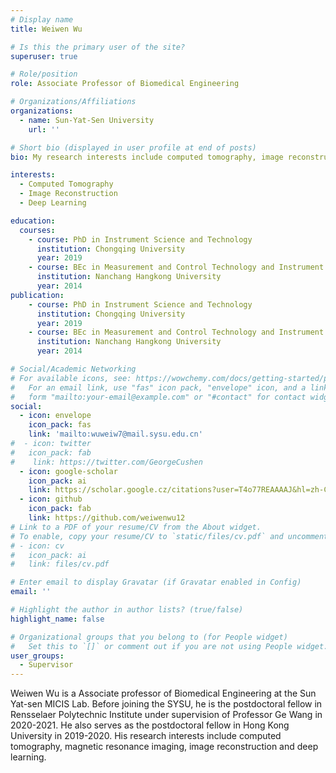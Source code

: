 ```yaml
---
# Display name
title: Weiwen Wu

# Is this the primary user of the site?
superuser: true

# Role/position
role: Associate Professor of Biomedical Engineering

# Organizations/Affiliations
organizations:
  - name: Sun-Yat-Sen University
    url: ''

# Short bio (displayed in user profile at end of posts)
bio: My research interests include computed tomography, image reconstruction and deep learning.

interests:
  - Computed Tomography
  - Image Reconstruction
  - Deep Learning

education:
  courses:
    - course: PhD in Instrument Science and Technology
      institution: Chongqing University
      year: 2019
    - course: BEc in Measurement and Control Technology and Instrument
      institution: Nanchang Hangkong University
      year: 2014
publication:
    - course: PhD in Instrument Science and Technology
      institution: Chongqing University
      year: 2019
    - course: BEc in Measurement and Control Technology and Instrument
      institution: Nanchang Hangkong University
      year: 2014

# Social/Academic Networking
# For available icons, see: https://wowchemy.com/docs/getting-started/page-builder/#icons
#   For an email link, use "fas" icon pack, "envelope" icon, and a link in the
#   form "mailto:your-email@example.com" or "#contact" for contact widget.
social:
  - icon: envelope
    icon_pack: fas
    link: 'mailto:wuweiw7@mail.sysu.edu.cn'
#  - icon: twitter
#   icon_pack: fab
#    link: https://twitter.com/GeorgeCushen
  - icon: google-scholar
    icon_pack: ai
    link: https://scholar.google.cz/citations?user=T4o77REAAAAJ&hl=zh-CN&oi=ao
  - icon: github
    icon_pack: fab
    link: https://github.com/weiwenwu12
# Link to a PDF of your resume/CV from the About widget.
# To enable, copy your resume/CV to `static/files/cv.pdf` and uncomment the lines below.
# - icon: cv
#   icon_pack: ai
#   link: files/cv.pdf

# Enter email to display Gravatar (if Gravatar enabled in Config)
email: ''

# Highlight the author in author lists? (true/false)
highlight_name: false

# Organizational groups that you belong to (for People widget)
#   Set this to `[]` or comment out if you are not using People widget.
user_groups:
  - Supervisor
---
```


Weiwen Wu is a Associate professor of Biomedical Engineering at the Sun Yat-sen MICIS Lab. Before joining the SYSU, he is the postdoctoral fellow in Rensselaer Polytechnic Institute under supervision of Professor Ge Wang in 2020-2021. He also serves as the postdoctoral fellow in Hong Kong University in 2019-2020. His research interests include computed tomography, magnetic resonance imaging, image reconstruction and deep learning.

